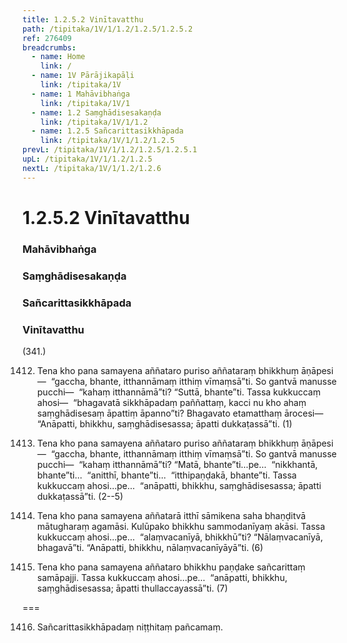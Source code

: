 ```yaml
---
title: 1.2.5.2 Vinītavatthu
path: /tipitaka/1V/1/1.2/1.2.5/1.2.5.2
ref: 276409
breadcrumbs:
  - name: Home
    link: /
  - name: 1V Pārājikapāḷi
    link: /tipitaka/1V
  - name: 1 Mahāvibhaṅga
    link: /tipitaka/1V/1
  - name: 1.2 Saṃghādisesakaṇḍa
    link: /tipitaka/1V/1/1.2
  - name: 1.2.5 Sañcarittasikkhāpada
    link: /tipitaka/1V/1/1.2/1.2.5
prevL: /tipitaka/1V/1/1.2/1.2.5/1.2.5.1
upL: /tipitaka/1V/1/1.2/1.2.5
nextL: /tipitaka/1V/1/1.2/1.2.6
---
```


# 1.2.5.2 Vinītavatthu

### Mahāvibhaṅga

### Saṃghādisesakaṇḍa

### Sañcarittasikkhāpada

### Vinītavatthu

(341.)

1412. Tena kho pana samayena aññataro puriso aññataraṃ bhikkhuṃ āṇāpesi—  “gaccha, bhante, itthannāmaṃ itthiṃ vīmaṃsā”ti. So gantvā manusse pucchi—  “kahaṃ itthannāmā”ti? “Suttā, bhante”ti. Tassa kukkuccaṃ ahosi—  “bhagavatā sikkhāpadaṃ paññattaṃ, kacci nu kho ahaṃ saṃghādisesaṃ āpattiṃ āpanno”ti? Bhagavato etamatthaṃ ārocesi—  “Anāpatti, bhikkhu, saṃghādisesassa; āpatti dukkaṭassā”ti. (1)

1413. Tena kho pana samayena aññataro puriso aññataraṃ bhikkhuṃ āṇāpesi—  “gaccha, bhante, itthannāmaṃ itthiṃ vīmaṃsā”ti. So gantvā manusse pucchi—  “kahaṃ itthannāmā”ti? “Matā, bhante”ti…pe…  “nikkhantā, bhante”ti…  “anitthī, bhante”ti…  “itthipaṇḍakā, bhante”ti. Tassa kukkuccaṃ ahosi…pe…  “anāpatti, bhikkhu, saṃghādisesassa; āpatti dukkaṭassā”ti. (2--5)

1414. Tena kho pana samayena aññatarā itthī sāmikena saha bhaṇḍitvā mātugharaṃ agamāsi. Kulūpako bhikkhu sammodanīyaṃ akāsi. Tassa kukkuccaṃ ahosi…pe…  “alaṃvacanīyā, bhikkhū”ti? “Nālaṃvacanīyā, bhagavā”ti. “Anāpatti, bhikkhu, nālaṃvacanīyāyā”ti. (6)

1415. Tena kho pana samayena aññataro bhikkhu paṇḍake sañcarittaṃ samāpajji. Tassa kukkuccaṃ ahosi…pe…  “anāpatti, bhikkhu, saṃghādisesassa; āpatti thullaccayassā”ti. (7)

===

1416. Sañcarittasikkhāpadaṃ niṭṭhitaṃ pañcamaṃ.




